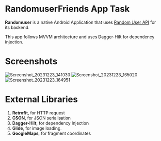 # RandomuserFriends App Task

**Randomuser** is a native Android Application that uses [Random User API](https://randomuser.me/) for
its backend.

This app follows MVVM architecture and uses Dagger-Hilt for dependency injection.

# Screenshots
![Screenshot_20231223_141030](https://github.com/ccfv135/RandomuserMVVM/assets/64758007/aba93e59-8ea1-49f0-b7c0-77f0e8e836a5)
![Screenshot_20231223_165020](https://github.com/ccfv135/RandomuserMVVM/assets/64758007/5340947c-e535-4b24-b5a1-747476b2aa04)
![Screenshot_20231223_164951](https://github.com/ccfv135/RandomuserMVVM/assets/64758007/a904ead1-e6fa-4d9c-8373-b4539fd8aa01)


# External Libraries

1. **Retrofit**, for HTTP request
2. **GSON**, for JSON serialisation
3. **Dagger-Hilt**, for dependency Injection
4. **Glide**, for image loading.
5. **GoogleMaps**, for fragment coordinates
